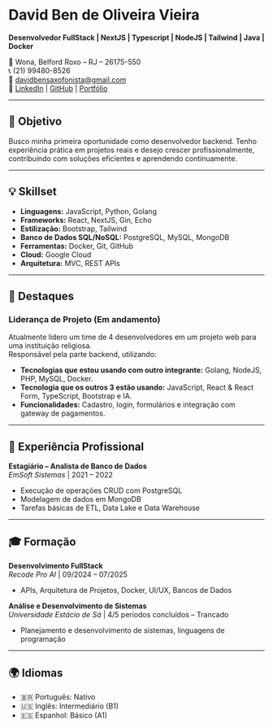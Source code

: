 # David Ben de Oliveira Vieira

**Desenvolvedor FullStack | NextJS | Typescript | NodeJS | Tailwind | Java | Docker**

📍 Wona, Belford Roxo – RJ – 26175-550  
📞 (21) 99480-8526  
📧 davidbensaxofonista@gmail.com  
🔗 [LinkedIn](https://linkedin.com/in/davidben81) | [GitHub](https://github.com/DavidBen48) | [Portfólio](https://davidben-portfolio.vercel.app/)

---

## 🎯 Objetivo

Busco minha primeira oportunidade como desenvolvedor backend. Tenho experiência prática em projetos reais e desejo crescer profissionalmente, contribuindo com soluções eficientes e aprendendo continuamente.

---

## 💡 Skillset

- **Linguagens:** JavaScript, Python, Golang
- **Frameworks:** React, NextJS, Gin, Echo
- **Estilização:** Bootstrap, Tailwind
- **Banco de Dados SQL/NoSQL:** PostgreSQL, MySQL, MongoDB  
- **Ferramentas:** Docker, Git, GitHub  
- **Cloud:** Google Cloud  
- **Arquitetura:** MVC, REST APIs

---

## 🚀 Destaques

### Liderança de Projeto (Em andamento)

Atualmente lidero um time de 4 desenvolvedores em um projeto web para uma instituição religiosa.  
Responsável pela parte backend, utilizando:

- **Tecnologias que estou usando com outro integrante:** Golang, NodeJS, PHP, MySQL, Docker.
- **Tecnologia que os outros 3 estão usando:** JavaScript, React & React Form, TypeScript, Bootstrap e IA.
- **Funcionalidades:** Cadastro, login, formulários e integração com gateway de pagamentos.

---

## 💼 Experiência Profissional

**Estagiário – Analista de Banco de Dados**  
*EmSoft Sistemas* | 2021 – 2022  

- Execução de operações CRUD com PostgreSQL  
- Modelagem de dados em MongoDB  
- Tarefas básicas de ETL, Data Lake e Data Warehouse

---

## 🎓 Formação

**Desenvolvimento FullStack**  
*Recode Pro AI* | 09/2024 – 07/2025  
- APIs, Arquitetura de Projetos, Docker, UI/UX, Bancos de Dados

**Análise e Desenvolvimento de Sistemas**  
*Universidade Estácio de Sá* | 4/5 períodos concluídos – Trancado  
- Planejamento e desenvolvimento de sistemas, linguagens de programação

---

## 🌍 Idiomas

- 🇧🇷 Português: Nativo  
- 🇺🇸 Inglês: Intermediário (B1)  
- 🇪🇸 Espanhol: Básico (A1)
